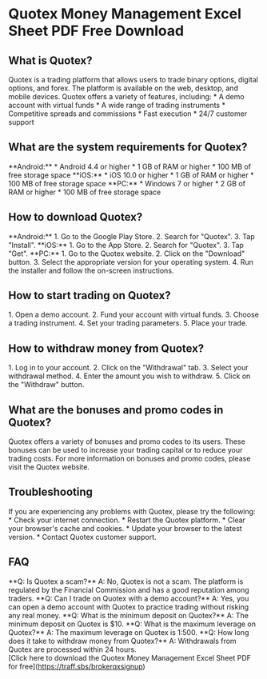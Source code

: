 # Quotex Money Management Excel Sheet PDF Free Download

## What is Quotex?

Quotex is a trading platform that allows users to trade binary options,
digital options, and forex. The platform is available on the web,
desktop, and mobile devices. Quotex offers a variety of features,
including: \* A demo account with virtual funds \* A wide range of
trading instruments \* Competitive spreads and commissions \* Fast
execution \* 24/7 customer support

## What are the system requirements for Quotex?

\*\*Android:\*\* \* Android 4.4 or higher \* 1 GB of RAM or higher \*
100 MB of free storage space \*\*iOS:\*\* \* iOS 10.0 or higher \* 1 GB
of RAM or higher \* 100 MB of free storage space \*\*PC:\*\* \* Windows
7 or higher \* 2 GB of RAM or higher \* 100 MB of free storage space

## How to download Quotex?

\*\*Android:\*\* 1. Go to the Google Play Store. 2. Search for
"Quotex". 3. Tap "Install". \*\*iOS:\*\* 1. Go to the App
Store. 2. Search for "Quotex". 3. Tap "Get". \*\*PC:\*\* 1.
Go to the Quotex website. 2. Click on the "Download" button. 3.
Select the appropriate version for your operating system. 4. Run the
installer and follow the on-screen instructions.

## How to start trading on Quotex?

1\. Open a demo account. 2. Fund your account with virtual funds. 3.
Choose a trading instrument. 4. Set your trading parameters. 5. Place
your trade.

## How to withdraw money from Quotex?

1\. Log in to your account. 2. Click on the "Withdrawal" tab. 3.
Select your withdrawal method. 4. Enter the amount you wish to withdraw.
5. Click on the "Withdraw" button.

## What are the bonuses and promo codes in Quotex?

Quotex offers a variety of bonuses and promo codes to its users. These
bonuses can be used to increase your trading capital or to reduce your
trading costs. For more information on bonuses and promo codes, please
visit the Quotex website.

## Troubleshooting

If you are experiencing any problems with Quotex, please try the
following: \* Check your internet connection. \* Restart the Quotex
platform. \* Clear your browser\'s cache and cookies. \* Update your
browser to the latest version. \* Contact Quotex customer support.

## FAQ

\*\*Q: Is Quotex a scam?\*\* A: No, Quotex is not a scam. The platform
is regulated by the Financial Commission and has a good reputation among
traders. \*\*Q: Can I trade on Quotex with a demo account?\*\* A: Yes,
you can open a demo account with Quotex to practice trading without
risking any real money. \*\*Q: What is the minimum deposit on
Quotex?\*\* A: The minimum deposit on Quotex is \$10. \*\*Q: What is the
maximum leverage on Quotex?\*\* A: The maximum leverage on Quotex is
1:500. \*\*Q: How long does it take to withdraw money from Quotex?\*\*
A: Withdrawals from Quotex are processed within 24 hours.\
\[Click here to download the Quotex Money Management Excel Sheet PDF for
free\](https://traff.sbs/brokerqxsignup)

